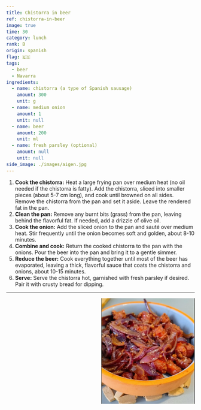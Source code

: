 ```yaml
---
title: Chistorra in beer
ref: chistorra-in-beer
image: true
time: 30
category: lunch
rank: B
origin: spanish
flag: 🇪🇸
tags:
  - beer
  - Navarra
ingredients:
  - name: chistorra (a type of Spanish sausage)
    amount: 300
    unit: g
  - name: medium onion
    amount: 1
    unit: null
  - name: beer
    amount: 200
    unit: ml
  - name: fresh parsley (optional)
    amount: null
    unit: null
side_image: ./images/aigen.jpg
---
```


1. **Cook the chistorra:** Heat a large frying pan over medium heat (no oil needed if the chistorra is fatty). Add the chistorra, sliced into smaller pieces (about 5-7 cm long), and cook until browned on all sides. Remove the chistorra from the pan and set it aside. Leave the rendered fat in the pan.
2. **Clean the pan:** Remove any burnt bits (grass) from the pan, leaving behind the flavorful fat. If needed, add a drizzle of olive oil.
3. **Cook the onion:** Add the sliced onion to the pan and sauté over medium heat. Stir frequently until the onion becomes soft and golden, about 8-10 minutes.
4. **Combine and cook:** Return the cooked chistorra to the pan with the onions. Pour the beer into the pan and bring it to a gentle simmer.
5. **Reduce the beer:** Cook everything together until most of the beer has evaporated, leaving a thick, flavorful sauce that coats the chistorra and onions, about 10-15 minutes.
6. **Serve:** Serve the chistorra hot, garnished with fresh parsley if desired. Pair it with crusty bread for dipping.

---

<img src="images/chistorra_in_beer.png" style="width:250px; float:right;"/>